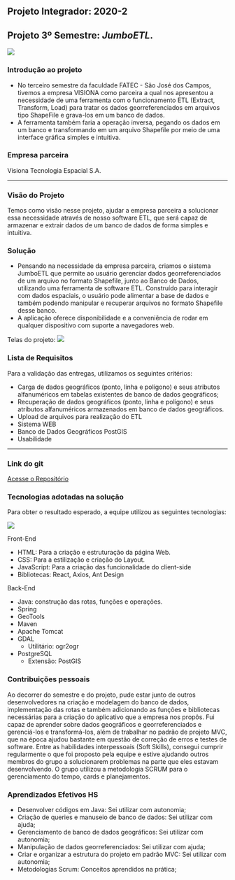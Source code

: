 ## Projeto Integrador: 2020-2

## [](https://github.com/DaviNeves0/Portfolio_DaviNeves/blob/master/API%202020-2%20JumboETL%20.md#projeto-3%C2%BA-semestre-jumboetl)Projeto 3º Semestre:  _**JumboETL**_.

[![](https://camo.githubusercontent.com/d5e15f1c8b6a0b633a5073f76ff21322c33f320ab31c941ee05bf31683269e5b/68747470733a2f2f692e696d6775722e636f6d2f475641553859312e706e67)](https://camo.githubusercontent.com/d5e15f1c8b6a0b633a5073f76ff21322c33f320ab31c941ee05bf31683269e5b/68747470733a2f2f692e696d6775722e636f6d2f475641553859312e706e67)

### [](https://github.com/DaviNeves0/Portfolio_DaviNeves/blob/master/API%202020-2%20JumboETL%20.md#introdu%C3%A7%C3%A3o-ao-projeto)Introdução ao projeto

- No terceiro semestre da faculdade FATEC - São José dos Campos, tivemos a empresa VISIONA como parceira a qual nos apresentou a necessidade de uma ferramenta com o funcionamento ETL (Extract, Transform, Load) para tratar os dados georreferenciados em arquivos tipo ShapeFile e grava-los em um banco de dados.
- A ferramenta também faria a operação inversa, pegando os dados em um banco e transformando em um arquivo Shapefile por meio de uma interface gráfica simples e intuitiva.

### [](https://github.com/DaviNeves0/Portfolio_DaviNeves/blob/master/API%202020-2%20JumboETL%20.md#empresa-parceira)Empresa parceira

Visiona Tecnologia Espacial S.A.

----------

### [](https://github.com/DaviNeves0/Portfolio_DaviNeves/blob/master/API%202020-2%20JumboETL%20.md#vis%C3%A3o-do-projeto)Visão do Projeto

Temos como visão nesse projeto, ajudar a empresa parceira a solucionar essa necessidade através de nosso software ETL, que será capaz de armazenar e extrair dados de um banco de dados de forma simples e intuitiva.

### [](https://github.com/DaviNeves0/Portfolio_DaviNeves/blob/master/API%202020-2%20JumboETL%20.md#solu%C3%A7%C3%A3o)Solução

- Pensando na necessidade da empresa parceira, criamos o sistema JumboETL que permite ao usuário gerenciar dados georreferenciados de um arquivo no formato Shapefile, junto ao Banco de Dados, utilizando uma ferramenta de software ETL. Construído para interagir com dados espaciais, o usuário pode alimentar a base de dados e também podendo manipular e recuperar arquivos no formato Shapefile desse banco. 
- A aplicação oferece disponibilidade e a conveniência de rodar em qualquer dispositivo com suporte a navegadores web.

Telas do projeto:  [![](https://camo.githubusercontent.com/5438e4db8cd46592841450460305f892f5cd4ecfa11e565419e8159d39f58704/68747470733a2f2f692e696d6775722e636f6d2f30414f384969592e6a7067)](https://camo.githubusercontent.com/5438e4db8cd46592841450460305f892f5cd4ecfa11e565419e8159d39f58704/68747470733a2f2f692e696d6775722e636f6d2f30414f384969592e6a7067)

### [](https://github.com/DaviNeves0/Portfolio_DaviNeves/blob/master/API%202020-2%20JumboETL%20.md#lista-de-requisitos)Lista de Requisitos

Para a validação das entregas, utilizamos os seguintes critérios:

-   Carga de dados geográficos (ponto, linha e polígono) e seus atributos alfanuméricos em tabelas existentes de banco de dados geográficos;
-   Recuperação de dados geográficos (ponto, linha e polígono) e seus atributos alfanuméricos armazenados em banco de dados geográficos.
-   Upload de arquivos para realização do ETL
-   Sistema WEB
-   Banco de Dados Geográficos PostGIS
-   Usabilidade

----------

### [](https://github.com/DaviNeves0/Portfolio_DaviNeves/blob/master/API%202020-2%20JumboETL%20.md#link-do-git)Link do git

[Acesse o Repositório](https://github.com/DaviNeves0/ETL_Visiona)

### [](https://github.com/DaviNeves0/Portfolio_DaviNeves/blob/master/API%202020-2%20JumboETL%20.md#tecnologias-adotadas-na-solu%C3%A7%C3%A3o)Tecnologias adotadas na solução

Para obter o resultado esperado, a equipe utilizou as seguintes tecnologias:

[![](https://camo.githubusercontent.com/c15cc4c3cf7614002084bff10794ca1ffb0d70264070b90843d34505315c20e3/68747470733a2f2f692e696d6775722e636f6d2f624e524a4549742e706e67)](https://camo.githubusercontent.com/c15cc4c3cf7614002084bff10794ca1ffb0d70264070b90843d34505315c20e3/68747470733a2f2f692e696d6775722e636f6d2f624e524a4549742e706e67)

Front-End

-   HTML: Para a criação e estruturação da página Web.
-   CSS: Para a estilização e criação do Layout. 
-   JavaScript: Para a criação das funcionalidade do client-side
-   Bibliotecas: React, Axios, Ant Design

Back-End

- Java: construção das rotas, funções e operações.
- Spring
- GeoTools
- Maven
- Apache Tomcat
-  GDAL
    - Utilitário: ogr2ogr
-  PostgreSQL
    - Extensão: PostGIS

### [](https://github.com/DaviNeves0/Portfolio_DaviNeves/blob/master/API%202020-2%20JumboETL%20.md#contribui%C3%A7%C3%B5es-pessoais)Contribuições pessoais

Ao decorrer do semestre e do projeto, pude estar junto de outros desenvolvedores na criação e modelagem do banco de dados, implementação das rotas e também adicionando as funções e bibliotecas necessárias para a criação do aplicativo que a empresa nos propôs. Fui capaz de aprender sobre dados geográficos e georreferenciados e gerenciá-los e transformá-los, além de trabalhar no padrão de projeto MVC, que na época ajudou bastante em questão de correção de erros e testes de software. Entre as habilidades interpessoais (Soft Skills), consegui cumprir regularmente o que foi proposto pela equipe e estive ajudando outros membros do grupo a solucionarem problemas na parte que eles estavam desenvolvendo. O grupo utilizou a metodologia SCRUM para o gerenciamento do tempo, cards e planejamentos.

### [](https://github.com/DaviNeves0/Portfolio_DaviNeves/blob/master/API%202020-2%20JumboETL%20.md#aprendizados-efetivos-hs)Aprendizados Efetivos HS

-  Desenvolver códigos em Java: Sei utilizar com autonomia;
-  	Criação de queries e manuseio de banco de dados: Sei utilizar com ajuda;
-  Gerenciamento de banco de dados geográficos: Sei utilizar com autonomia;
-  Manipulação de dados georreferenciados: Sei utilizar com ajuda;
-  Criar e organizar a estrutura do projeto em padrão MVC: Sei utilizar com autonomia;
-  Metodologias Scrum: Conceitos aprendidos na prática;
